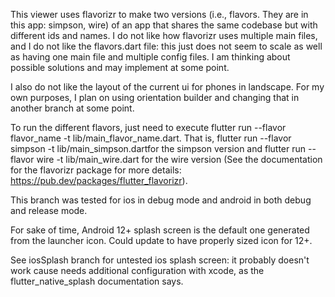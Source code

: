 This viewer uses flavorizr to make two versions (i.e., flavors. They are in this app: simpson, wire) of an app that shares the same codebase but with different ids and names. I do not like how flavorizr uses multiple main files, and I do not like the flavors.dart file: this just does not seem to scale as well as having one main file and multiple config files. I am thinking about possible solutions and may implement at some point.

I also do not like the layout of the current ui for phones in landscape. For my own purposes, I plan on using orientation builder and changing that in another branch at some point.

To run the different flavors, just need to execute flutter run --flavor flavor_name -t lib/main_flavor_name.dart. That is, flutter run --flavor simpson -t lib/main_simpson.dartfor the simpson version and flutter run --flavor wire -t lib/main_wire.dart for the wire version (See the documentation for the flavorizr package for more details: https://pub.dev/packages/flutter_flavorizr).

This branch was tested for ios in debug mode and android in both debug and release mode.

For sake of time, Android 12+ splash screen is the default one generated from the launcher icon. Could update to have properly sized icon for 12+.

See iosSplash branch for untested ios splash screen: it probably doesn't work cause needs additional configuration with xcode, as the flutter_native_splash documentation says.
